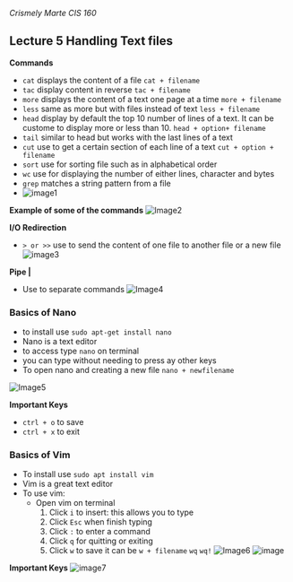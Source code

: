 *Crismely Marte CIS 160*

## Lecture 5 Handling Text files

**Commands**
- `cat` displays the content of a file `cat + filename`
- `tac` display content in reverse `tac + filename`
- `more` displays the content of a text one page at a time `more + filename`
- `less` same as more but with files instead of text `less + filename`
- `head` display by default the top 10 number of lines of a text. It can be custome to display more or less than 10. `head + option+ filename` 
- `tail` similar to head but works with the last lines of a text
- `cut` use to get a certain section of each line of a text `cut + option + filename`
- `sort` use for sorting file such as in alphabetical order
- `wc` use for displaying the number of either lines, character and bytes
- `grep` matches a string pattern from a file
- ![image1](../Notes/notes5/image1.png)

**Example of some of the commands**
![Image2](../Notes/notes5/image2.png)

**I/O Redirection**
- `> or >>` use to send the content of one file to another file or a new file
![image3](../Notes/notes5/imag3.png)

**Pipe |**
- Use to separate commands 
![Image4](../Notes/notes5/imag4.png)

### Basics of Nano
- to install use `sudo apt-get install nano`
- Nano is a text editor 
- to access type `nano` on terminal
- you can type without needing to press ay other keys
- To open nano and creating a new file `nano + newfilename`

![Image5](../Notes/notes5/image5.png)

**Important Keys**
- `ctrl + o` to save 
- `ctrl + x` to exit

### Basics of Vim
- To install use `sudo apt install vim`
- Vim is a great text editor 
- To use vim:
  - Open vim on terminal
    1. Click `i` to insert: this allows you to type 
    2. Click `Esc` when finish typing
    3. Click `:` to enter a command
    4. Click `q` for quitting or exiting 
    5. Click `w` to save it can be `w + filename` `wq` `wq!` 
![Image6](../Notes/notes5/image6.png)
![image](../Notes/notes5/last%20image.png)

**Important Keys**
![image7](../Notes/notes5/image7.png)
